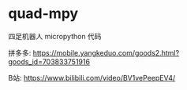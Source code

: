 # quad-mpy
四足机器人 micropython 代码

拼多多: https://mobile.yangkeduo.com/goods2.html?goods_id=703833751916  

B站: https://www.bilibili.com/video/BV1vePeepEV4/
